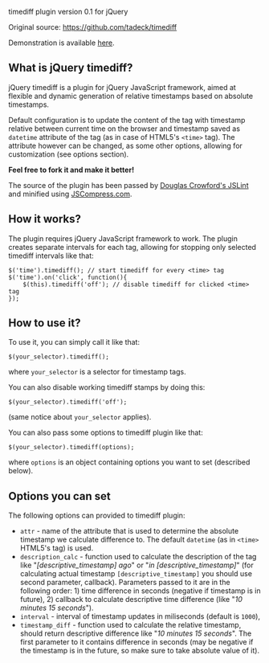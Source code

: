 timediff plugin version 0.1 for jQuery

Original source: https://github.com/tadeck/timediff

Demonstration is available [here](http://jsfiddle.net/8XvTA/1/embedded/result/).

What is jQuery timediff?
------------------------

jQuery timediff is a plugin for jQuery JavaScript framework, aimed at flexible
and dynamic generation of relative timestamps based on absolute timestamps.

Default configuration is to update the content of the tag with timestamp relative
between current time on the browser and timestamp saved as `datetime` attribute
of the tag (as in case of HTML5's `<time>` tag). The attribute however can be
changed, as some other options, allowing for customization (see options section).

**Feel free to fork it and make it better!**

The source of the plugin has been passed by [Douglas Crowford's JSLint](http://www.jslint.com/)
and minified using [JSCompress.com](http://jscompress.com/).

How it works?
-------------

The plugin requires jQuery JavaScript framework to work. The plugin creates separate
intervals for each tag, allowing for stopping only selected timediff intervals
like that:

    $('time').timediff(); // start timediff for every <time> tag
    $('time').on('click', function(){
        $(this).timediff('off'); // disable timediff for clicked <time> tag
    });

How to use it?
--------------

To use it, you can simply call it like that:

    $(your_selector).timediff();

where `your_selector` is a selector for timestamp tags.

You can also disable working timediff stamps by doing this:

    $(your_selector).timediff('off');

(same notice about `your_selector` applies).

You can also pass some options to timediff plugin like that:

    $(your_selector).timediff(options);

where `options` is an object containing options you want to set (described below).

Options you can set
-------------------

The following options can provided to timediff plugin:

- `attr` - name of the attribute that is used to determine the absolute timestamp
we calculate difference to. The default `datetime` (as in `<time>` HTML5's tag)
is used.
- `description_calc` - function used to calculate the description of the tag like
"_[descriptive_timestamp] ago_" or "_in [descriptive_timestamp]_" (for calculating
actual timestamp `[descriptive_timestamp]` you should use second parameter,
callback). Parameters passed to it are in the following order: 1) time difference
in seconds (negative if timestamp is in future), 2) callback to calculate
descriptive time difference (like "_10 minutes 15 seconds_").
- `interval` - interval of timestamp updates in miliseconds (default is `1000`),
- `timestamp_diff` - function used to calculate the relative timestamp, should
return descriptive difference like "_10 minutes 15 seconds_". The first parameter
to it contains difference in seconds (may be negative if the timestamp is in the
future, so make sure to take absolute value of it).

